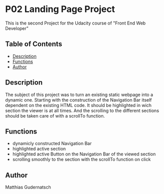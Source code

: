 # P02 Landing Page Project
This is the second Project for the Udacity course of "Front End Web Developer"

## Table of Contents

* [Description](#Description)
* [Functions](#Functions)
* [Author](#Author)

## Description
The subject of this project was to turn an existing static webpage into a dynamic one.
Starting with the construction of the Navigation Bar itself dependent on the existing HTML code.
It should be highlighted in wich section the viewer is at all times.
And the scrolling to the different sections should be taken care of with a scrollTo function.

## Functions
- dynamicly constructed Navigation Bar
- highlighted active section
- highlighted active Button on the Navigation Bar of the viewed section
- scrolling smoothly to the section with the scrollTo function on click

## Author
Matthias Gudernatsch
